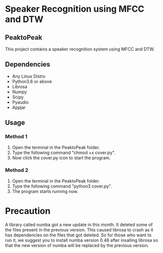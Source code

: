 # Speaker Recognition using MFCC and DTW
## PeaktoPeak

This project contains a speaker recognition system using MFCC and DTW.

## Dependencies
* Any Linux Distro
* Python3.6 or above
* Librosa
* Numpy
* Scipy
* Pyaudio
* Appjar

## Usage
### Method 1
1. Open the terminal in the PeaktoPeak folder.
2. Type the following command "chmod +x cover.py".
3. Now click the cover.py icon to start the program.

### Method 2
1. Open the terminal in the PeaktoPeak folder.
2. Type the following command "python3 cover.py".
3. The program starts running now.

# Precaution
A library called numba got a new update in this month. It deleted some of the files present in the previous version. This caused librosa to crash as it has dependencies on the files that got deleted. So for those who want to run it, we suggest you to install numba version 0.48 after insalling librosa so that the new version of numba will be replaced by the previous version.
